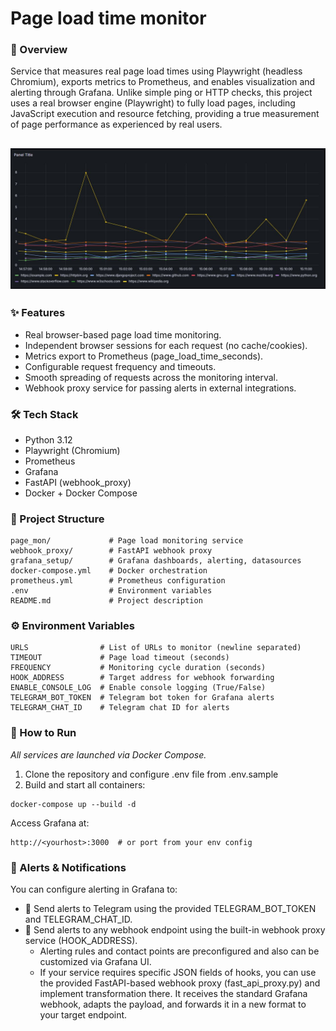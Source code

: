 # Page load time monitor
### 📝 Overview

Service that measures real page load times using Playwright (headless Chromium), exports metrics to Prometheus, and enables visualization and alerting through Grafana. Unlike simple ping or HTTP checks, this project uses a real browser engine (Playwright) to fully load pages, including JavaScript execution and resource fetching, providing a true measurement of page performance as experienced by real users.

![Dashboard](docs/dashboard_example.jpg)
---
### ✨ Features
* Real browser-based page load time monitoring.
* Independent browser sessions for each request (no cache/cookies).
* Metrics export to Prometheus (page_load_time_seconds).
* Configurable request frequency and timeouts.
* Smooth spreading of requests across the monitoring interval.
* Webhook proxy service for passing alerts in external integrations.

### 🛠️ Tech Stack
* Python 3.12
* Playwright (Chromium)
* Prometheus
* Grafana
* FastAPI (webhook_proxy)
* Docker + Docker Compose

### 📂 Project Structure
```
page_mon/             # Page load monitoring service
webhook_proxy/        # FastAPI webhook proxy
grafana_setup/        # Grafana dashboards, alerting, datasources
docker-compose.yml    # Docker orchestration
prometheus.yml        # Prometheus configuration
.env                  # Environment variables
README.md             # Project description
```

### ⚙️ Environment Variables
```
URLS                # List of URLs to monitor (newline separated)
TIMEOUT	            # Page load timeout (seconds)
FREQUENCY           # Monitoring cycle duration (seconds)
HOOK_ADDRESS        # Target address for webhook forwarding
ENABLE_CONSOLE_LOG  # Enable console logging (True/False)
TELEGRAM_BOT_TOKEN  # Telegram bot token for Grafana alerts
TELEGRAM_CHAT_ID    # Telegram chat ID for alerts
```

### 🚀 How to Run
_All services are launched via Docker Compose._

1. Clone the repository and configure .env file from .env.sample
2. Build and start all containers:
```
docker-compose up --build -d
```
Access Grafana at:
```
http://<yourhost>:3000  # or port from your env config
```

### 📢 Alerts & Notifications
You can configure alerting in Grafana to:
* 🔔 Send alerts to Telegram using the provided TELEGRAM_BOT_TOKEN and TELEGRAM_CHAT_ID.
* 🔔 Send alerts to any webhook endpoint using the built-in webhook proxy service (HOOK_ADDRESS).
   * Alerting rules and contact points are preconfigured and also can be customized via Grafana UI. 
   * If your service requires specific JSON fields of hooks, you can use the provided FastAPI-based webhook proxy (fast_api_proxy.py) and implement transformation there.
It receives the standard Grafana webhook, adapts the payload, and forwards it in a new format to your target endpoint.
